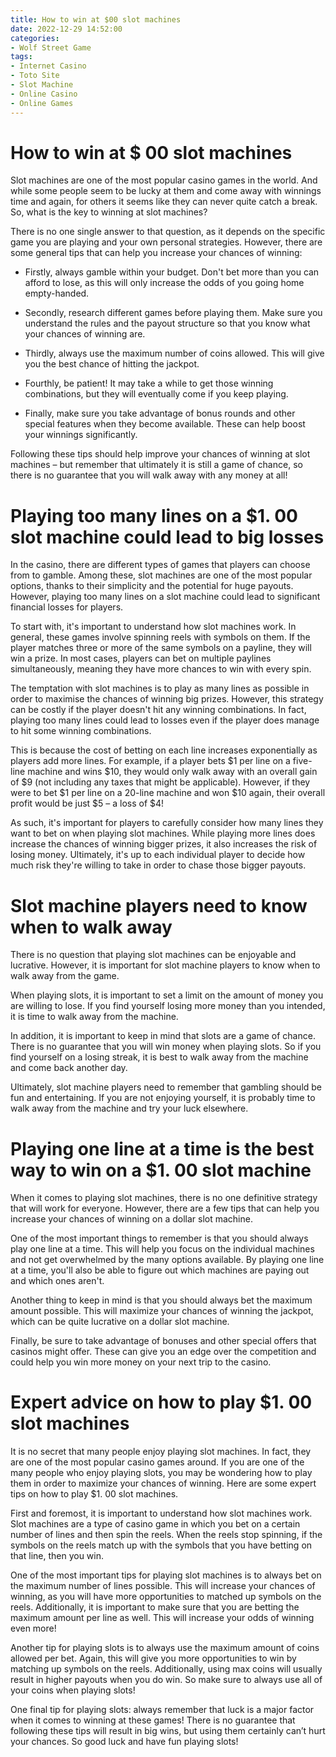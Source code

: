 ```yaml
---
title: How to win at $00 slot machines
date: 2022-12-29 14:52:00
categories:
- Wolf Street Game
tags:
- Internet Casino
- Toto Site
- Slot Machine
- Online Casino
- Online Games
---
```



#  How to win at $ 00 slot machines

Slot machines are one of the most popular casino games in the world. And while some people seem to be lucky at them and come away with winnings time and again, for others it seems like they can never quite catch a break. So, what is the key to winning at slot machines?

There is no one single answer to that question, as it depends on the specific game you are playing and your own personal strategies. However, there are some general tips that can help you increase your chances of winning:

- Firstly, always gamble within your budget. Don't bet more than you can afford to lose, as this will only increase the odds of you going home empty-handed.

- Secondly, research different games before playing them. Make sure you understand the rules and the payout structure so that you know what your chances of winning are.

- Thirdly, always use the maximum number of coins allowed. This will give you the best chance of hitting the jackpot.

- Fourthly, be patient! It may take a while to get those winning combinations, but they will eventually come if you keep playing.

- Finally, make sure you take advantage of bonus rounds and other special features when they become available. These can help boost your winnings significantly.

Following these tips should help improve your chances of winning at slot machines – but remember that ultimately it is still a game of chance, so there is no guarantee that you will walk away with any money at all!

#  Playing too many lines on a $1. 00 slot machine could lead to big losses

In the casino, there are different types of games that players can choose from to gamble. Among these, slot machines are one of the most popular options, thanks to their simplicity and the potential for huge payouts. However, playing too many lines on a slot machine could lead to significant financial losses for players.

To start with, it's important to understand how slot machines work. In general, these games involve spinning reels with symbols on them. If the player matches three or more of the same symbols on a payline, they will win a prize. In most cases, players can bet on multiple paylines simultaneously, meaning they have more chances to win with every spin.

The temptation with slot machines is to play as many lines as possible in order to maximise the chances of winning big prizes. However, this strategy can be costly if the player doesn't hit any winning combinations. In fact, playing too many lines could lead to losses even if the player does manage to hit some winning combinations.

This is because the cost of betting on each line increases exponentially as players add more lines. For example, if a player bets $1 per line on a five-line machine and wins $10, they would only walk away with an overall gain of $9 (not including any taxes that might be applicable). However, if they were to bet $1 per line on a 20-line machine and won $10 again, their overall profit would be just $5 – a loss of $4!

As such, it's important for players to carefully consider how many lines they want to bet on when playing slot machines. While playing more lines does increase the chances of winning bigger prizes, it also increases the risk of losing money. Ultimately, it's up to each individual player to decide how much risk they're willing to take in order to chase those bigger payouts.

#  Slot machine players need to know when to walk away

There is no question that playing slot machines can be enjoyable and lucrative. However, it is important for slot machine players to know when to walk away from the game.

When playing slots, it is important to set a limit on the amount of money you are willing to lose. If you find yourself losing more money than you intended, it is time to walk away from the machine.

In addition, it is important to keep in mind that slots are a game of chance. There is no guarantee that you will win money when playing slots. So if you find yourself on a losing streak, it is best to walk away from the machine and come back another day.

Ultimately, slot machine players need to remember that gambling should be fun and entertaining. If you are not enjoying yourself, it is probably time to walk away from the machine and try your luck elsewhere.

#  Playing one line at a time is the best way to win on a $1. 00 slot machine

When it comes to playing slot machines, there is no one definitive strategy that will work for everyone. However, there are a few tips that can help you increase your chances of winning on a dollar slot machine.

One of the most important things to remember is that you should always play one line at a time. This will help you focus on the individual machines and not get overwhelmed by the many options available. By playing one line at a time, you'll also be able to figure out which machines are paying out and which ones aren't.

Another thing to keep in mind is that you should always bet the maximum amount possible. This will maximize your chances of winning the jackpot, which can be quite lucrative on a dollar slot machine.

Finally, be sure to take advantage of bonuses and other special offers that casinos might offer. These can give you an edge over the competition and could help you win more money on your next trip to the casino.

#  Expert advice on how to play $1. 00 slot machines

It is no secret that many people enjoy playing slot machines. In fact, they are one of the most popular casino games around. If you are one of the many people who enjoy playing slots, you may be wondering how to play them in order to maximize your chances of winning. Here are some expert tips on how to play $1. 00 slot machines.

First and foremost, it is important to understand how slot machines work. Slot machines are a type of casino game in which you bet on a certain number of lines and then spin the reels. When the reels stop spinning, if the symbols on the reels match up with the symbols that you have betting on that line, then you win.

One of the most important tips for playing slot machines is to always bet on the maximum number of lines possible. This will increase your chances of winning, as you will have more opportunities to matched up symbols on the reels. Additionally, it is important to make sure that you are betting the maximum amount per line as well. This will increase your odds of winning even more!

Another tip for playing slots is to always use the maximum amount of coins allowed per bet. Again, this will give you more opportunities to win by matching up symbols on the reels. Additionally, using max coins will usually result in higher payouts when you do win. So make sure to always use all of your coins when playing slots!

One final tip for playing slots: always remember that luck is a major factor when it comes to winning at these games! There is no guarantee that following these tips will result in big wins, but using them certainly can’t hurt your chances. So good luck and have fun playing slots!